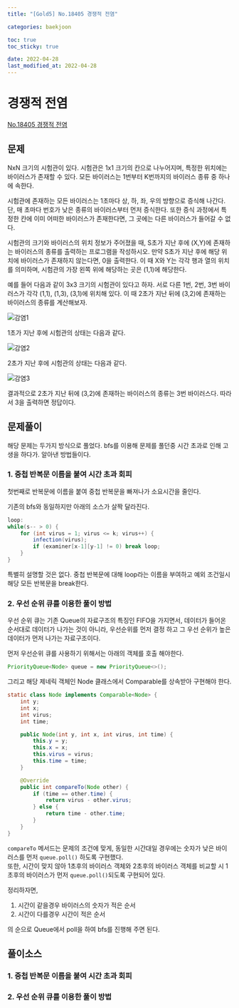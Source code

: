 ```yaml
---
title: "[Gold5] No.18405 경쟁적 전염"

categories: baekjoon

toc: true
toc_sticky: true

date: 2022-04-28
last_modified_at: 2022-04-28
---
```


# 경쟁적 전염

[No.18405 경쟁적 전염](https://www.acmicpc.net/problem/18405)

## 문제

NxN 크기의 시험관이 있다. 시험관은 1x1 크기의 칸으로 나누어지며, 특정한 위치에는 바이러스가 존재할 수 있다. 모든 바이러스는 1번부터 K번까지의 바이러스 종류 중 하나에 속한다.

시험관에 존재하는 모든 바이러스는 1초마다 상, 하, 좌, 우의 방향으로 증식해 나간다. 단, 매 초마다 번호가 낮은 종류의 바이러스부터 먼저 증식한다. 또한 증식 과정에서 특정한 칸에 이미 어떠한 바이러스가 존재한다면, 그 곳에는 다른 바이러스가 들어갈 수 없다.

시험관의 크기와 바이러스의 위치 정보가 주어졌을 때, S초가 지난 후에 (X,Y)에 존재하는 바이러스의 종류를 출력하는 프로그램을 작성하시오. 만약 S초가 지난 후에 해당 위치에 바이러스가 존재하지 않는다면, 0을 출력한다. 이 때 X와 Y는 각각 행과 열의 위치를 의미하며, 시험관의 가장 왼쪽 위에 해당하는 곳은 (1,1)에 해당한다.

예를 들어 다음과 같이 3x3 크기의 시험관이 있다고 하자. 서로 다른 1번, 2번, 3번 바이러스가 각각 (1,1), (1,3), (3,1)에 위치해 있다. 이 때 2초가 지난 뒤에 (3,2)에 존재하는 바이러스의 종류를 계산해보자.

![감염1]({{site.url}}/assets/image/2022/2022-04-27/infection1.png)

1초가 지난 후에 시험관의 상태는 다음과 같다.

![감염2]({{site.url}}/assets/image/2022/2022-04-27/infection2.png)

2초가 지난 후에 시험관의 상태는 다음과 같다.

![감염3]({{site.url}}/assets/image/2022/2022-04-27/infection3.png)

결과적으로 2초가 지난 뒤에 (3,2)에 존재하는 바이러스의 종류는 3번 바이러스다. 따라서 3을 출력하면 정답이다.

## 문제풀이

해당 문제는 두가지 방식으로 풀었다. bfs를 이용해 문제를 풀던중 시간 초과로 인해 고생을 하다가. 알아낸 방법들이다.

### 1. 중첩 반복문 이름을 붙여 시간 초과 회피

첫번째로 반복문에 이름을 붙여 중첩 반복문을 빠져나가 소요시간을 줄인다.

기존의 bfs와 동일하지만 아래의 소스가 살짝 달라진다.

```java
loop:
while(s-- > 0) {
    for (int virus = 1; virus <= k; virus++) {
        infection(virus);
        if (examiner[x-1][y-1] != 0) break loop;
    }
}
```

특별히 설명할 것은 없다. 중첩 반복문에 대해 loop라는 이름을 부여하고 예외 조건일시 해당 모든 반복문을 break한다.

### 2. 우선 순위 큐를 이용한 풀이 방법

우선 순위 큐는 기존 Queue의 자료구조의 특징인 FIFO을 가지면서, 데이터가 들어온 순서대로 데이터가 나가는 것이 아니라, 우선순위를 먼저 결정 하고 그 우선 순위가 높은 데이터가 먼저 나가는 자료구조이다.

먼저 우선순위 큐를 사용하기 위해서는 아래의 객체를 호출 해야한다.

```java
PriorityQueue<Node> queue = new PriorityQueue<>();
```

그리고 해당 제네릭 객체인 Node 클래스에서 Comparable를 상속받아 구현해야 한다.

```java
static class Node implements Comparable<Node> {
    int y;
    int x;
    int virus;
    int time;

    public Node(int y, int x, int virus, int time) {
        this.y = y;
        this.x = x;
        this.virus = virus;
        this.time = time;
    }

    @Override
    public int compareTo(Node other) {
        if (time == other.time) {
            return virus - other.virus;
        } else {
            return time - other.time;
        }
    }
}
```

`compareTo` 메서드는 문제의 조건에 맞게, 동일한 시간대일 경우에는 숫자가 낮은 바이러스를 먼저 `queue.poll()` 하도록 구현했다.  
또한, 시간이 맞지 않아 1초후의 바이러스 객체와 2초후의 바이러스 객체를 비교할 시 1초후의 바이러스가 먼저 `queue.poll()`되도록 구현되어 있다.

정리하자면, 
1. 시간이 같을경우 바이러스의 숫자가 적은 순서
2. 시간이 다를경우 시간이 적은 순서

의 순으로 Queue에서 poll을 하여 bfs를 진행해 주면 된다.

## 풀이소스

### 1. 중첩 반복문 이름을 붙여 시간 초과 회피

<script src="https://gist.github.com/dh37789/e672b1010174fb20ac74b18cd0900876.js"></script>

### 2. 우선 순위 큐를 이용한 풀이 방법

<script src="https://gist.github.com/dh37789/a707a9f6ed0fd11745112984308dede0.js"></script>

